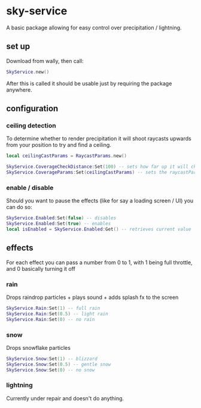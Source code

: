 # sky-service
A basic package allowing for easy control over precipitation / lightning. 

## set up
Download from wally, then call:
```lua
SkyService.new()
```
After this is called it should be usable just by requiring the package anywhere.

## configuration

### ceiling detection
To determine whether to render precipitation it will shoot raycasts upwards from your position to try and find a ceiling.
```lua
local ceilingCastParams = RaycastParams.new()

SkyService.CoverageCheckDistance:Set(100) -- sets how far up it will check for a ceiling, in this case 100 units
SkyService.CoverageParams:Set(ceilingCastParams) -- sets the raycastParams for the raycasts
```

### enable / disable
Should you want to pause the effects (like for say a loading screen / UI) you can do so:
```lua
SkyService.Enabled:Set(false) -- disables
SkyService.Enabled:Set(true) -- enables
local isEnabled = SkyService.Enabled:Get() -- retrieves current value
```

## effects
For each effect you can pass a number from 0 to 1, with 1 being full throttle, and 0 basically turning it off
### rain
Drops raindrop particles + plays sound + adds splash fx to the screen
```lua
SkyService.Rain:Set(1) -- full rain
SkyService.Rain:Set(0.5) -- light rain
SkyService.Rain:Set(0) -- no rain
```

### snow
Drops snowflake particles
```lua
SkyService.Snow:Set(1) -- blizzard
SkyService.Snow:Set(0.5) -- gentle snow
SkyService.Snow:Set(0) -- no snow
```

### lightning
Currently under repair and doesn't do anything.
